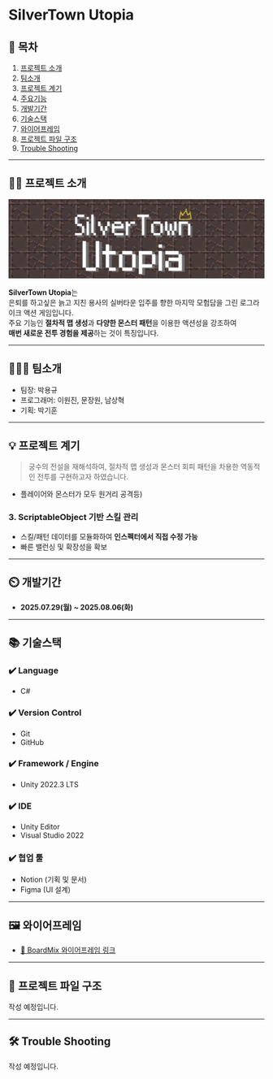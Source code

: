 # SilverTown Utopia

## 📖 목차
1. [프로젝트 소개](#-프로젝트-소개)
2. [팀소개](#-팀소개)
3. [프로젝트 계기](#-프로젝트-계기)
4. [주요기능](#-주요기능)
5. [개발기간](#-개발기간)
6. [기술스택](#-기술스택)
7. [와이어프레임](#-와이어프레임)
8. [프로젝트 파일 구조](#-프로젝트-파일-구조)
9. [Trouble Shooting](#️-trouble-shooting)

---

## 👨‍🏫 프로젝트 소개

<p align="center">
  <img src="https://raw.githubusercontent.com/gyro1515/TeamProject_SilverTown_Utopia/main/README_Images/1.png" alt="SilverTown Utopia 로고" width="600"/>
</p>

**SilverTown Utopia**는  
은퇴를 하고싶은 늙고 지친 용사의 실버타운 입주를 향한 마지막 모험담을 그린 로그라이크 액션 게임입니다.  
주요 기능인 **절차적 맵 생성**과 **다양한 몬스터 패턴**을 이용한 액션성을 강조하여  
**매번 새로운 전투 경험을 제공**하는 것이 특징입니다.

---

## 🧑‍🤝‍🧑 팀소개

- 팀장: 박용규  
- 프로그래머: 이원진, 문장원, 남상혁  
- 기획: 박기훈

---

## 💡 프로젝트 계기

> 궁수의 전설을 재해석하여, 절차적 맵 생성과 몬스터 회피 패턴을 차용한 역동적인 전투를 구현하고자 하였습니다.

- 플레이어와 몬스터가 모두 원거리 공격등)

### 3. ScriptableObject 기반 스킬 관리
- 스킬/패턴 데이터를 모듈화하여 **인스펙터에서 직접 수정 가능**
- 빠른 밸런싱 및 확장성을 확보

---

## ⏲️ 개발기간

- **2025.07.29(월) ~ 2025.08.06(화)**

---

## 📚 기술스택

### ✔️ Language
- C#

### ✔️ Version Control
- Git
- GitHub

### ✔️ Framework / Engine
- Unity 2022.3 LTS

### ✔️ IDE
- Unity Editor
- Visual Studio 2022

### ✔️ 협업 툴
- Notion (기획 및 문서)
- Figma (UI 설계)

---

## 🖼 와이어프레임

- [📎 BoardMix 와이어프레임 링크](https://boardmix.com/app/share/CAE.CMXKjwEgASoQEYmqKFI-jfIxBupJiGf00TAGQAE/wYtfPh)

---

## 📁 프로젝트 파일 구조

작성 예정입니다.

---

## 🛠️ Trouble Shooting

작성 예정입니다.
